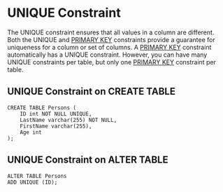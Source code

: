 # UNIQUE Constraint
The UNIQUE constraint ensures that all values in a column are different. Both the UNIQUE and [PRIMARY KEY](PrimaryKey.md) constraints provide a guarantee for uniqueness for a column or set of columns. A [PRIMARY KEY](PrimaryKey.md) constraint automatically has a UNIQUE constraint. However, you can have many UNIQUE constraints per table, but only one [PRIMARY KEY](PrimaryKey.md) constraint per table.

## UNIQUE Constraint on CREATE TABLE

```
CREATE TABLE Persons (
    ID int NOT NULL UNIQUE,
    LastName varchar(255) NOT NULL,
    FirstName varchar(255),
    Age int
);
```

## UNIQUE Constraint on ALTER TABLE

```
ALTER TABLE Persons
ADD UNIQUE (ID);
```

